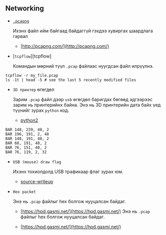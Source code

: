 ## Networking

- [`.pcapng`](https://github.com/pcapng/pcapng)

  Ихэнх файл ийм байгаад байдаггүй гэхдээ хувиргах шаардлага гарвал

  - [http://pcapng.com/](http://pcapng.com/)

- [`tcpflow`][tcpflow]

  Командын мөрний түүл `.pcap` файлаас нуугдсан файл илрүүлнэ.

```
tcpflow -r my_file.pcap
ls -1t | head -5 # see the last 5 recently modified files
```

- `3D принтер` өгөгдөл

  Зарим `.pcap` файл дээр `usb` өгөгдөл баригдах бөгөөд эдгээрээс зарим нь принтерийнх байна. Энэ нь 3D принтерийн дата байх үед түүнийг зурах `python` код.

  - [python2](https://github.com/ByamB4/CaptureTheFlagTool/blob/master/Miscellaneous/Code/pcap_3d_printer_capture.py)

```
BAR 148, 239, 48, 2
BAR 196, 191, 2, 48
BAR 148, 191, 48, 2
BAR 68, 191, 48, 2
BAR 76, 151, 40, 2
BAR 76, 119, 2, 32
```

- `USB (mouse) draw flag`

  Ихэнх тохиолдолд USB трафикаар флаг зурах юм.

  - [source-writeup](https://blogs.tunelko.com/2017/02/05/bitsctf-tom-and-jerry-50-points/)

- `Hex packet`

  Энэ нь `.pcap` файлыг hex болгож нууцалсан байдаг.

  - [https://hpd.gasmi.net/](https://hpd.gasmi.net/)
  Энэ нь `.pcap` файлыг hex болгож нууцалсан байдаг.

  - [https://hpd.gasmi.net/](https://hpd.gasmi.net/)
